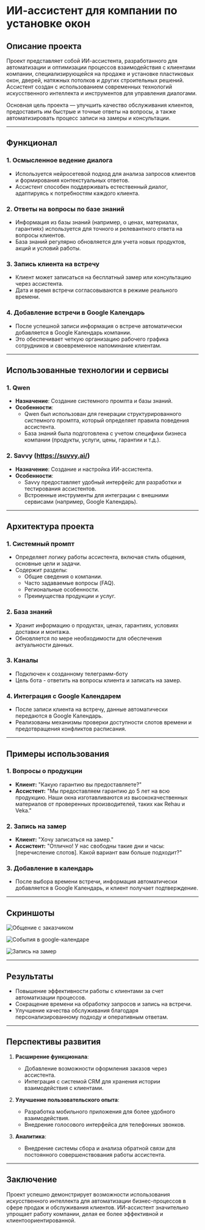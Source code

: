 # ИИ-ассистент для компании по установке окон

## Описание проекта

Проект представляет собой ИИ-ассистента, разработанного для автоматизации и оптимизации процессов взаимодействия с клиентами компании, специализирующейся на продаже и установке пластиковых окон, дверей, натяжных потолков и других строительных решений. Ассистент создан с использованием современных технологий искусственного интеллекта и инструментов для управления диалогами.

Основная цель проекта — улучшить качество обслуживания клиентов, предоставить им быстрые и точные ответы на вопросы, а также автоматизировать процесс записи на замеры и консультации.

---

## Функционал

### 1. **Осмысленное ведение диалога**
   - Используется нейросетевой подход для анализа запросов клиентов и формирования контекстуальных ответов.
   - Ассистент способен поддерживать естественный диалог, адаптируясь к потребностям каждого клиента.

### 2. **Ответы на вопросы по базе знаний**
   - Информация из базы знаний (например, о ценах, материалах, гарантиях) используется для точного и релевантного ответа на вопросы клиентов.
   - База знаний регулярно обновляется для учета новых продуктов, акций и условий работы.

### 3. **Запись клиента на встречу**
   - Клиент может записаться на бесплатный замер или консультацию через ассистента.
   - Дата и время встречи согласовываются в режиме реального времени.

### 4. **Добавление встречи в Google Календарь**
   - После успешной записи информация о встрече автоматически добавляется в Google Календарь компании.
   - Это обеспечивает четкую организацию рабочего графика сотрудников и своевременное напоминание клиентам.

---

## Использованные технологии и сервисы

### 1. **Qwen**
   - **Назначение**: Создание системного промпта и базы знаний.
   - **Особенности**:
     - Qwen был использован для генерации структурированного системного промпта, который определяет правила поведения ассистента.
     - База знаний была подготовлена с учетом специфики бизнеса компании (продукты, услуги, цены, гарантии и т.д.).

### 2. **Savvy (https://suvvy.ai/)**
   - **Назначение**: Создание и настройка ИИ-ассистента.
   - **Особенности**:
     - Savvy предоставляет удобный интерфейс для разработки и тестирования ассистентов.
     - Встроенные инструменты для интеграции с внешними сервисами (например, Google Календарь).

---

## Архитектура проекта

### 1. **Системный промпт**
   - Определяет логику работы ассистента, включая стиль общения, основные цели и задачи.
   - Содержит разделы:
     - Общие сведения о компании.
     - Часто задаваемые вопросы (FAQ).
     - Региональные особенности.
     - Преимущества продукции и услуг.

### 2. **База знаний**
   - Хранит информацию о продуктах, ценах, гарантиях, условиях доставки и монтажа.
   - Обновляется по мере необходимости для обеспечения актуальности данных.

### 3. **Каналы**
   - Подключен к созданному телеграмм-боту
   - Цель бота - ответить на вопросы клиента и записать на замер.

### 4. **Интеграция с Google Календарем**
   - После записи клиента на встречу, данные автоматически передаются в Google Календарь.
   - Реализованы механизмы проверки доступности слотов времени и предотвращения конфликтов расписания.

---

## Примеры использования

### 1. **Вопросы о продукции**
   - **Клиент:** "Какую гарантию вы предоставляете?"
   - **Ассистент:** "Мы предоставляем гарантию до 5 лет на всю продукцию. Наши окна изготавливаются из высококачественных материалов от проверенных производителей, таких как Rehau и Veka."

### 2. **Запись на замер**
   - **Клиент:** "Хочу записаться на замер."
   - **Ассистент:** "Отлично! У нас свободны такие дни и часы: [перечисление слотов]. Какой вариант вам больше подходит?"

### 3. **Добавление в календарь**
   - После выбора времени встречи, информация автоматически добавляется в Google Календарь, и клиент получает подтверждение.

---

## Скриншоты
![Общение с заказчиком](https://github.com/kalikrit/ai_assistent/blob/main/%D0%BE%D0%B1%D1%89%D0%B5%D0%BD%D0%B8%D0%B5_%D1%81_%D0%B7%D0%B0%D0%BA%D0%B0%D0%B7%D1%87%D0%B8%D0%BA%D0%BE%D0%BC.png) 

![События в google-календаре](https://github.com/kalikrit/ai_assistent/blob/main/%D1%81%D0%BE%D0%B1%D1%8B%D1%82%D0%B8%D1%8F_%D0%B2_%D0%BA%D0%B0%D0%BB%D0%B5%D0%BD%D0%B4%D0%B0%D1%80%D0%B5.png)  

![Запись на замер](https://github.com/kalikrit/ai_assistent/blob/main/%D0%B7%D0%B0%D0%BF%D0%B8%D1%81%D1%8C_%D0%BD%D0%B0_%D0%B7%D0%B0%D0%BC%D0%B5%D1%80.png)

---

## Результаты

- Повышение эффективности работы с клиентами за счет автоматизации процессов.
- Сокращение времени на обработку запросов и запись на встречи.
- Улучшение качества обслуживания благодаря персонализированному подходу и оперативным ответам.

---

## Перспективы развития

1. **Расширение функционала**:
   - Добавление возможности оформления заказов через ассистента.
   - Интеграция с системой CRM для хранения истории взаимодействия с клиентами.

2. **Улучшение пользовательского опыта**:
   - Разработка мобильного приложения для более удобного взаимодействия.
   - Внедрение голосового интерфейса для телефонных звонков.

3. **Аналитика**:
   - Внедрение системы сбора и анализа обратной связи для постоянного совершенствования работы ассистента.

---

## Заключение

Проект успешно демонстрирует возможности использования искусственного интеллекта для автоматизации бизнес-процессов в сфере продаж и обслуживания клиентов. ИИ-ассистент значительно упрощает работу компании, делая ее более эффективной и клиентоориентированной.
